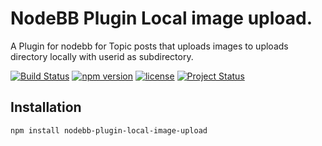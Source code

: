 # NodeBB Plugin Local image upload.

A Plugin for nodebb for Topic posts that uploads images to uploads directory locally with userid as subdirectory.

[![Build Status](https://travis-ci.org/smartameer/nodebb-plugin-local-image-upload.svg?branch=master)](https://travis-ci.org/smartameer/nodebb-plugin-local-image-upload) [![npm version](https://badge.fury.io/js/nodebb-plugin-local-image-upload.svg)](https://badge.fury.io/js/nodebb-plugin-local-image-upload) [![license](https://img.shields.io/github/license/mashape/apistatus.svg?maxAge=2592000?style=plastic)](https://github.com/vishnu667/nodebb-plugin-local-image-upload/blob/master/License.md)  [![Project Status](https://img.shields.io/badge/Project%20Status-Stable-brightgreen.svg?maxAge=2592000?style=plastic)](https://www.npmjs.com/package/nodebb-plugin-local-image-upload)

## Installation

```shell
npm install nodebb-plugin-local-image-upload
```
